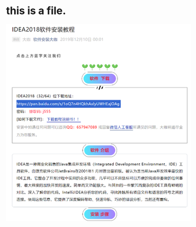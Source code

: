 # this is a file.
![x](https://github.com/LeiLiHi/Test4NUDTOpt/blob/main/%E5%B1%8F%E5%B9%95%E6%88%AA%E5%9B%BE%202024-10-12%20060946.png)
